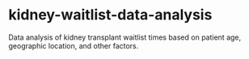 # kidney-waitlist-data-analysis
Data analysis of kidney transplant waitlist times based on patient age, geographic location, and other factors.
